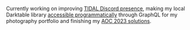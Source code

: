 Currently working on improving [TIDAL Discord presence](https://github.com/purpl3F0x/TIDAL-Discord-Rich-Presence-UNOFFICIAL/pull/100), making my local Darktable library [accessible programmatically](https://github.com/jonasberge/darktable-graphql) through GraphQL for my photography portfolio and finishing my [AOC 2023 solutions](https://github.com/jonasberge/adventofcode-2023).

<!--
**jonasberge/jonasberge** is a ✨ _special_ ✨ repository because its `README.md` (this file) appears on your GitHub profile.

Here are some ideas to get you started:

- 🔭 I’m currently working on ...
- 🌱 I’m currently learning ...
- 👯 I’m looking to collaborate on ...
- 🤔 I’m looking for help with ...
- 💬 Ask me about ...
- 📫 How to reach me: ...
- 😄 Pronouns: ...
- ⚡ Fun fact: ...
-->
